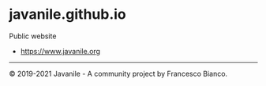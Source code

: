 # javanile.github.io

Public website

* https://www.javanile.org

----

© 2019-2021 Javanile - A community project by Francesco Bianco.
